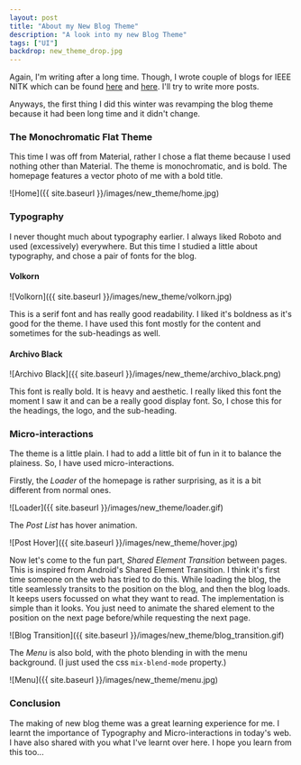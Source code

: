 ```yaml
---
layout: post
title: "About my New Blog Theme"
description: "A look into my new Blog Theme"
tags: ["UI"]
backdrop: new_theme_drop.jpg
---
```


Again, I'm writing after a long time. Though, I wrote couple of blogs for IEEE NITK which can be found [here](https://ieeenitk.org/blog//installing-ubuntu/) and [here](https://ieeenitk.org/blog//using-mdns-in-iot/). I'll try to write more posts.

Anyways, the first thing I did this winter was revamping the blog theme because it had been long time and it didn't change.

### The Monochromatic Flat Theme

This time I was off from Material, rather I chose a flat theme because I used nothing other than Material. The theme is monochromatic, and is bold. The homepage features a vector photo of me with a bold title.

![Home]({{ site.baseurl }}/images/new_theme/home.jpg)

### Typography

I never thought much about typography earlier. I always liked Roboto and used (excessively) everywhere. But this time I studied a little about typography, and chose a pair of fonts for the blog.

#### Volkorn

![Volkorn]({{ site.baseurl }}/images/new_theme/volkorn.jpg)

This is a serif font and has really good readability. I liked it's boldness as it's good for the theme. I have used this font mostly for the content and sometimes for the sub-headings as well. 

#### Archivo Black

![Archivo Black]({{ site.baseurl }}/images/new_theme/archivo_black.png)

This font is really bold. It is heavy and aesthetic. I really liked this font the moment I saw it and can be a really good display font. So, I chose this for the headings, the logo, and the sub-heading.

### Micro-interactions

The theme is a little plain. I had to add a little bit of fun in it to balance the plainess. So, I have used micro-interactions.

Firstly, the _Loader_ of the homepage is rather surprising, as it is a bit different from normal ones.

![Loader]({{ site.baseurl }}/images/new_theme/loader.gif)

The _Post List_ has hover animation.

![Post Hover]({{ site.baseurl }}/images/new_theme/hover.jpg)

Now let's come to the fun part, _Shared Element Transition_ between pages. This is inspired from Android's Shared Element Transition. I think it's first time someone on the web has tried to do this. While loading the blog, the title seamlessly transits to the position on the blog, and then the blog loads. It keeps users focussed on what they want to read. The implementation is simple than it looks. You just need to animate the shared element to the position on the next page before/while requesting the next page.

![Blog Transition]({{ site.baseurl }}/images/new_theme/blog_transition.gif)

The _Menu_ is also bold, with the photo blending in with the menu background. (I just used the css `mix-blend-mode` property.)

![Menu]({{ site.baseurl }}/images/new_theme/menu.jpg)

### Conclusion

The making of new blog theme was a great learning experience for me. I learnt the importance of Typography and Micro-interactions in today's web. I have also shared with you what I've learnt over here. I hope you learn from this too...